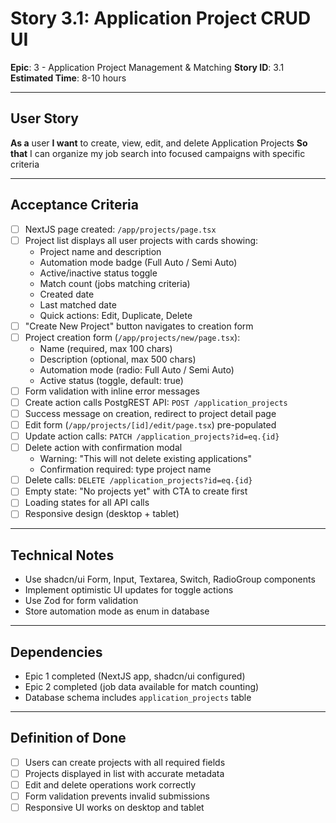 # Story 3.1: Application Project CRUD UI

**Epic**: 3 - Application Project Management & Matching
**Story ID**: 3.1
**Estimated Time**: 8-10 hours

---

## User Story

**As a** user
**I want** to create, view, edit, and delete Application Projects
**So that** I can organize my job search into focused campaigns with specific criteria

---

## Acceptance Criteria

- [ ] NextJS page created: `/app/projects/page.tsx`
- [ ] Project list displays all user projects with cards showing:
  - Project name and description
  - Automation mode badge (Full Auto / Semi Auto)
  - Active/inactive status toggle
  - Match count (jobs matching criteria)
  - Created date
  - Last matched date
  - Quick actions: Edit, Duplicate, Delete
- [ ] "Create New Project" button navigates to creation form
- [ ] Project creation form (`/app/projects/new/page.tsx`):
  - Name (required, max 100 chars)
  - Description (optional, max 500 chars)
  - Automation mode (radio: Full Auto / Semi Auto)
  - Active status (toggle, default: true)
- [ ] Form validation with inline error messages
- [ ] Create action calls PostgREST API: `POST /application_projects`
- [ ] Success message on creation, redirect to project detail page
- [ ] Edit form (`/app/projects/[id]/edit/page.tsx`) pre-populated
- [ ] Update action calls: `PATCH /application_projects?id=eq.{id}`
- [ ] Delete action with confirmation modal
  - Warning: "This will not delete existing applications"
  - Confirmation required: type project name
- [ ] Delete calls: `DELETE /application_projects?id=eq.{id}`
- [ ] Empty state: "No projects yet" with CTA to create first
- [ ] Loading states for all API calls
- [ ] Responsive design (desktop + tablet)

---

## Technical Notes

- Use shadcn/ui Form, Input, Textarea, Switch, RadioGroup components
- Implement optimistic UI updates for toggle actions
- Use Zod for form validation
- Store automation mode as enum in database

---

## Dependencies

- Epic 1 completed (NextJS app, shadcn/ui configured)
- Epic 2 completed (job data available for match counting)
- Database schema includes `application_projects` table

---

## Definition of Done

- [ ] Users can create projects with all required fields
- [ ] Projects displayed in list with accurate metadata
- [ ] Edit and delete operations work correctly
- [ ] Form validation prevents invalid submissions
- [ ] Responsive UI works on desktop and tablet
